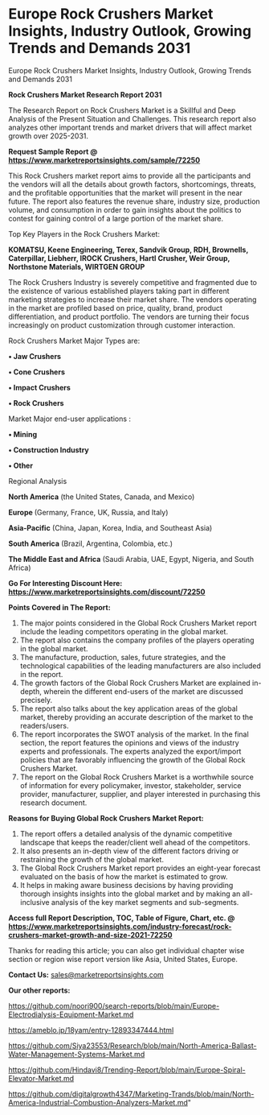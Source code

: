 # Europe Rock Crushers Market Insights, Industry Outlook, Growing Trends and Demands 2031
Europe Rock Crushers Market Insights, Industry Outlook, Growing Trends and Demands 2031

<strong>Rock Crushers Market Research Report 2031</strong>

The Research Report on Rock Crushers Market is a Skillful and Deep Analysis of the Present Situation and Challenges. This research report also analyzes other important trends and market drivers that will affect market growth over 2025-2031.

<strong>Request Sample Report @ <a href=https://www.marketreportsinsights.com/sample/72250>https://www.marketreportsinsights.com/sample/72250</a></strong>

This Rock Crushers market report aims to provide all the participants and the vendors will all the details about growth factors, shortcomings, threats, and the profitable opportunities that the market will present in the near future. The report also features the revenue share, industry size, production volume, and consumption in order to gain insights about the politics to contest for gaining control of a large portion of the market share.

Top Key Players in the Rock Crushers Market:

<strong>KOMATSU, Keene Engineering, Terex, Sandvik Group, RDH, Brownells, Caterpillar, Liebherr, IROCK Crushers, Hartl Crusher, Weir Group, Northstone Materials, WIRTGEN GROUP</strong>

The Rock Crushers Industry is severely competitive and fragmented due to the existence of various established players taking part in different marketing strategies to increase their market share. The vendors operating in the market are profiled based on price, quality, brand, product differentiation, and product portfolio. The vendors are turning their focus increasingly on product customization through customer interaction.

Rock Crushers Market Major Types are:

<strong>• Jaw Crushers

• Cone Crushers

• Impact Crushers

• Rock Crushers</strong>

Market Major end-user applications :

<strong>• Mining

• Construction Industry

• Other</strong>

Regional Analysis

</u><strong><b>North America</b></strong> (the United States, Canada, and Mexico)

<strong><b>Europe </b></strong>(Germany, France, UK, Russia, and Italy)

<strong><b>Asia-Pacific</b></strong> (China, Japan, Korea, India, and Southeast Asia)

<strong><b>South America</b></strong> (Brazil, Argentina, Colombia, etc.)

<strong><b>The Middle East and Africa</b></strong> (Saudi Arabia, UAE, Egypt, Nigeria, and South Africa)

<strong>Go For Interesting Discount Here: <a href=https://www.marketreportsinsights.com/discount/72250>https://www.marketreportsinsights.com/discount/72250</a></strong>

<strong>Points Covered in The Report:</strong>
<ol>
  <li>The major points considered in the Global Rock Crushers Market report include the leading competitors operating in the global market.</li>
  <li>The report also contains the company profiles of the players operating in the global market.</li>
  <li>The manufacture, production, sales, future strategies, and the technological capabilities of the leading manufacturers are also included in the report.</li>
  <li>The growth factors of the Global Rock Crushers Market are explained in-depth, wherein the different end-users of the market are discussed precisely.</li>
  <li>The report also talks about the key application areas of the global market, thereby providing an accurate description of the market to the readers/users.</li>
  <li>The report incorporates the SWOT analysis of the market. In the final section, the report features the opinions and views of the industry experts and professionals. The experts analyzed the export/import policies that are favorably influencing the growth of the Global Rock Crushers Market.</li>
  <li>The report on the Global Rock Crushers Market is a worthwhile source of information for every policymaker, investor, stakeholder, service provider, manufacturer, supplier, and player interested in purchasing this research document.</li>
</ol>
<strong>Reasons for Buying Global Rock Crushers Market Report:</strong>

<ol>
  <li>The report offers a detailed analysis of the dynamic competitive landscape that keeps the reader/client well ahead of the competitors.</li>
  <li>It also presents an in-depth view of the different factors driving or restraining the growth of the global market.</li>
  <li>The Global Rock Crushers Market report provides an eight-year forecast evaluated on the basis of how the market is estimated to grow.</li>
  <li>It helps in making aware business decisions by having providing thorough insights insights into the global market and by making an all-inclusive analysis of the key market segments and sub-segments.</li>
</ol>
<strong>Access full Report Description, TOC, Table of Figure, Chart, etc. @ <a href=https://www.marketreportsinsights.com/industry-forecast/rock-crushers-market-growth-and-size-2021-72250>https://www.marketreportsinsights.com/industry-forecast/rock-crushers-market-growth-and-size-2021-72250</a></strong>


Thanks for reading this article; you can also get individual chapter wise section or region wise report version like Asia, United States, Europe.

<strong>Contact Us:</strong>
sales@marketreportsinsights.com

<strong>Our other reports:</strong>

<a href=https://github.com/noori900/search-reports/blob/main/Europe-Electrodialysis-Equipment-Market.md>https://github.com/noori900/search-reports/blob/main/Europe-Electrodialysis-Equipment-Market.md</a>

<a href=https://ameblo.jp/18yam/entry-12893347444.html>https://ameblo.jp/18yam/entry-12893347444.html</a>

<a href=https://github.com/Siya23553/Research/blob/main/North-America-Ballast-Water-Management-Systems-Market.md>https://github.com/Siya23553/Research/blob/main/North-America-Ballast-Water-Management-Systems-Market.md</a>

<a href=https://github.com/Hindavi8/Trending-Report/blob/main/Europe-Spiral-Elevator-Market.md>https://github.com/Hindavi8/Trending-Report/blob/main/Europe-Spiral-Elevator-Market.md</a>

<a href=https://github.com/digitalgrowth4347/Marketing-Trands/blob/main/North-America-Industrial-Combustion-Analyzers-Market.md>https://github.com/digitalgrowth4347/Marketing-Trands/blob/main/North-America-Industrial-Combustion-Analyzers-Market.md</a>"
